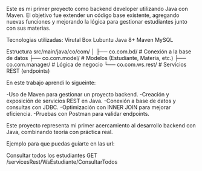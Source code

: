 Este es mi primer proyecto como backend developer utilizando Java con Maven.
El objetivo fue extender un código base existente, agregando nuevas funciones y mejorando la lógica para gestionar estudiantes junto con sus materias.

Tecnologias utilizadas:
Virutal Box
Lubuntu
Java 8+
Maven 
MySQL

Estructura
src/main/java/co/com/
│
├── co.com.bd/              # Conexión a la base de datos
├── co.com.model/           # Modelos (Estudiante, Materia, etc.)
├── co.com.manager/         # Lógica de negocio
└── co.com.ws.rest/         # Servicios REST (endpoints)

En este trabajo aprendi lo sigueinte:

-Uso de Maven para gestionar un proyecto backend.
-Creación y exposición de servicios REST en Java.
-Conexión a base de datos y consultas con JDBC.
-Optimización con INNER JOIN para mejorar eficiencia.
-Pruebas con Postman para validar endpoints.

Este proyecto representa mi primer acercamiento al desarrollo backend con Java, combinando teoría con práctica real.

Ejemplo para que puedas guiarte en las url:

Consultar todos los estudiantes
GET /servicesRest/WsEstudiante/ConsultarTodos

